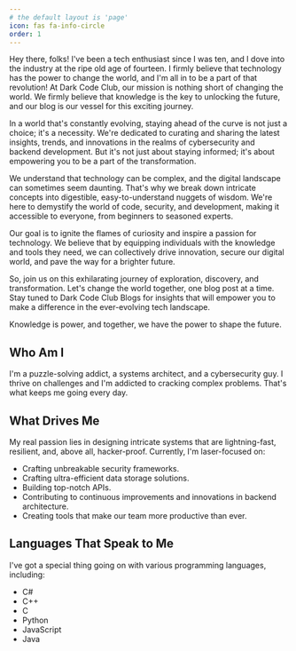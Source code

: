 ```yaml
---
# the default layout is 'page'
icon: fas fa-info-circle
order: 1
---
```


Hey there, folks! I've been a tech enthusiast since I was ten, and I dove into the industry at the ripe old age of fourteen. I firmly believe that technology has the power to change the world, and I'm all in to be a part of that revolution! At Dark Code Club, our mission is nothing short of changing the world. We firmly believe that knowledge is the key to unlocking the future, and our blog is our vessel for this exciting journey.

In a world that's constantly evolving, staying ahead of the curve is not just a choice; it's a necessity. We're dedicated to curating and sharing the latest insights, trends, and innovations in the realms of cybersecurity and backend development. But it's not just about staying informed; it's about empowering you to be a part of the transformation.

We understand that technology can be complex, and the digital landscape can sometimes seem daunting. That's why we break down intricate concepts into digestible, easy-to-understand nuggets of wisdom. We're here to demystify the world of code, security, and development, making it accessible to everyone, from beginners to seasoned experts.

Our goal is to ignite the flames of curiosity and inspire a passion for technology. We believe that by equipping individuals with the knowledge and tools they need, we can collectively drive innovation, secure our digital world, and pave the way for a brighter future.

So, join us on this exhilarating journey of exploration, discovery, and transformation. Let's change the world together, one blog post at a time. Stay tuned to Dark Code Club Blogs for insights that will empower you to make a difference in the ever-evolving tech landscape.

Knowledge is power, and together, we have the power to shape the future.

## Who Am I

I'm a puzzle-solving addict, a systems architect, and a cybersecurity guy. I thrive on challenges and I'm addicted to cracking complex problems. That's what keeps me going every day.

## What Drives Me

My real passion lies in designing intricate systems that are lightning-fast, resilient, and, above all, hacker-proof. Currently, I'm laser-focused on:

- Crafting unbreakable security frameworks.
- Crafting ultra-efficient data storage solutions.
- Building top-notch APIs.
- Contributing to continuous improvements and innovations in backend architecture.
- Creating tools that make our team more productive than ever.

## Languages That Speak to Me

I've got a special thing going on with various programming languages, including:

- C#
- C++
- C
- Python
- JavaScript
- Java

